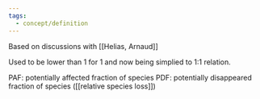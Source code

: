 ```yaml
---
tags:
  - concept/definition
---
```

Based on discussions with [[Helias, Arnaud]]

Used to be lower than 1 for 1 and now being simplied to 1:1 relation.

PAF: potentially affected fraction of species
PDF: potentially disappeared fraction of species ([[relative species loss]])